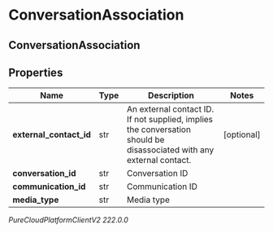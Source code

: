# ConversationAssociation

## ConversationAssociation

## Properties

|Name | Type | Description | Notes|
|------------ | ------------- | ------------- | -------------|
| **external_contact_id** | str | An external contact ID.  If not supplied, implies the conversation should be disassociated with any external contact. | [optional] |
| **conversation_id** | str | Conversation ID | |
| **communication_id** | str | Communication ID | |
| **media_type** | str | Media type | |



_PureCloudPlatformClientV2 222.0.0_

